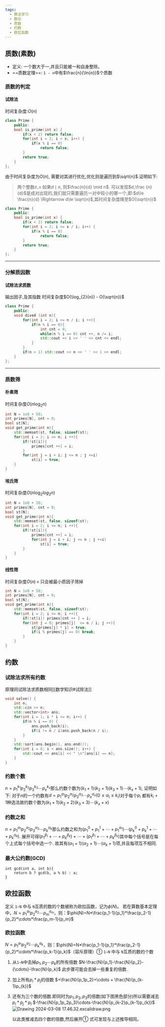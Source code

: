 ```yaml
---
tags:
  - 算法学习
  - 数论
  - 质数
  - 约数
  - 欧拉函数
---
```

## 质数(素数)

- 定义: 一个数大于一,并且只能被一和自身整除。
- ==质数定理==: `1 - n`中有$\frac{n}{\ln{n}}$个质数

### 质数的判定

#### 试除法
时间复杂度:$O(n)$
```C++
class Prime {
	public:
	bool is_prime(int x) {
		if(x < 2) return false;
		for(int i = 2; i < x; i++) {
			if(x % i == 0)
				return false;
		}
		return true;
	}
};
```


由于时间复杂度为$O(n)$, 需要对其进行优化,优化则是遍历到$\sqrt{n}$.证明如下:

> 两个整数`d,n` 如果$d \mid n$, 则$\frac{n}{d}  \mid n$. 可以发现$d,\frac {n}{d}$是成对出现的,我们就只需要遍历一对中较小的哪一个,即:$d\le \frac{n}{d} \Rightarrow d\le \sqrt{n}$,其时间复杂度降至$O(\sqrt{n})$

```C++
class Prime {
	public:
	bool is_prime(int x) {
		if(x < 2) return false;
		for(int i = 2; i <= x / i; i++) {
			if(x % i == 0)
				return false;
		}
		return true;
	}
};
```
****
### 分解质因数
#### 试除法求质数
输出因子,及其指数
时间复杂度$O(\log_{2}{n}) - O(\sqrt{n})$
```c++
class Prime {
    public:
    void dived (int n){
        for(int i = 2; i <= n / i; i ++){
            if(n % i == 0){
                int cnt = 0;
                while(n % i == 0) cnt ++, n /= i;
                std::cout << i << ' ' << cnt << endl;
            }
        }
        if(n > 1) std::cout << n << ' ' << 1 << endl;
    }
};
```
****
### 质数筛
#### 朴素筛
时间复杂度$O(n\log_{2}{n})$
```c++
int N = 1e8 + 50;
int primes[N], cnt = 0;
bool st[N];
void get_prime(int n){
	std::memset(st, false, sizeof(st);
	for(int i = 2; i <= n; i ++){
		if(!st[i]){
			primes[cnt ++] = i;
		}
		for(int j = i + i; j <= n ; j +=i)
			st[i] = true;
	}
}
```
#### 埃氏筛
时间复杂度$O(n \log_{2}{log_{2}n})$
```c++
int N = 1e8 + 50;
int primes[N], cnt = 0;
bool st[N];
void get_prime(int n){
	std::memset(st, false, sizeof(st);
	for(int i = 2; i <= n; i ++){
		if(!st[i]){
			primes[cnt ++] = i;
			for(int j = i + i; j <= n ; j +=i)
				st[i] = true;
		}
	}
}
```

#### 线性筛
时间复杂度$O(n)$
`n` 只会被最小质因子筛掉
```c++
int N = 1e8 + 50;
int primes[N], cnt = 0;
bool st[N];
void get_prime(int n){
	std::memset(st, false, sizeof(st);
	for(int i = 2; i <= n; i ++){
		if(!st[i]) primes[cnt ++ ] = i;
		for(int j = 0; primes[j]  <= n / i; j ++){
			st[primes[j] * i] = true;
			if(i % primes[j] == 0) break;
		}
	}
}
```

## 约数
### 试除法求所有约数
原理同试除法求质数相同[[数学知识#试除法]]
```c++
void solve() {
	int n;
	std::cin >> n;
	std::vector<int> ans;
	for(int i = 1; i * i <= n; i++) {
		if(n % i == 0) {
			ans.push_back(i);
			if(i != n / i)ans.push_back(n / i);
		}
	}
	std::sort(ans.begin(), ans.end());
	for(int i = 0; i < ans.size(); i++) {
		std::cout << ans[i] << " \n"[ans[i] == n];
	}
}
```
### 约数个数
$n = p^{k_1}_1p^{k_2}_2p^{k_3}_{3}\cdots p^{k_x}_x$那么约数个数为$(k_{1}+ 1)(k_{2}+ 1)(k_{3}+ 1)\cdots(k_{x}+ 1)$, 证明如下:
对于$n$的一个约数有$d = p^{\alpha_1}_1p^{\alpha_2}_2p^{\alpha_3}_3\cdots p^{\alpha_x}_{x}(0\le \alpha_{i} \le k_i)$对于每个$p_i$ 都有$k_{i}+1$种选法故约数个数为$(k_{1}+ 1)(k_{2}+ 2)(k_{3}+ 3)\cdots(k_{x}+ x)$

### 约数之和

$n = p^{\alpha_1}_{1}p^{\alpha_2}_2p^{\alpha_3}_{3}\cdots p^{\alpha_k}_k$那么约数之和为$(p^{0}_{1}+p^{1}_{1}+\cdots+p^{\alpha_1}_1)\cdots(p^{0}_{k}+p^{ 1}_{k}+\cdots+p^{\alpha_k}_k)$.
展开可得$(p^{\beta_1}_{1}+\cdots+p^{\beta_k}_{k})+\cdots+(p^{\beta_1}_{1}+\cdots+p^{\beta_k}_{k})$其中每个括号是在每个上式每个括号中选一个.
故其有$(\alpha_{1}+1)(\alpha_{2}+1)\cdots(\alpha_{k}+1)$项,并且每项互不相同.

### 最大公约数(GCD)

```
int gcd(int a, int b){
    return b ? gcd(b, a % b) : a;
}
```

## 欧拉函数
定义
`1∼N` 中与 `N`互质的数的个数被称为欧拉函数，记为$\phi(N)$。
若在算数基本定理中，$N=p^{a_1}_{1}p^{a_2}_{2} \cdots p^{a_m}_{m}$，则：$\phi(N)=N*\frac{p_1-1}{p_1}*\frac{p_2-1}{p_2}*\cdots*\frac{p_m-1}{p_m}$

### 欧拉函数
$N=p^{a_1}_{1}p^{a_2}_{2} \cdots p^{a_k}_{k}$，则：$\phi(N)=N*\frac{p_1-1}{p_1}*\frac{p_2-1}{p_2}*\cdots*\frac{p_k-1}{p_k}$（容斥原理）① 
`1∼N` 中与 `N`互质的数的个数
1. 从`1~N`中去掉$p_1,p_2 {\cdots}p_k$的所有倍数
   $N-\frac{N}{p_1}-\frac{N}{p_2}- {\cdots}-\frac{N}{p_k}$ 此步骤可能会去掉一些重复的倍数.
2. 加上所有$p_i*p_j$的倍数
   $+\frac{N}{p_1p_2}+\cdots + \frac{N}{p_{k-1}p_{k}}$
3. 还有为三个数的倍数.即同时为$p_1,p_2,p_3$的倍数(如下图黑色部分)所以需要减去$p_i*p_j*p_l$
   $-\frac{N}{p_1p_2p_3}\cdots-\frac{N}{p_{k-2}p_{k-1}p_{k}}$
   ![Drawing 2024-03-08 17.46.32.excalidraw.png](http://tuchuang.lazy-boy-acmer.cn/images/202404060858869.png)

   以此类推减去四个数的倍数,然后展开① 式可发现与上述推导相同。
   